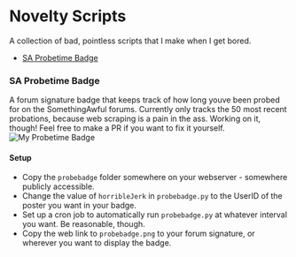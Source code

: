 # Novelty Scripts
A collection of bad, pointless scripts that I make when I get bored.

- [SA Probetime Badge](#sa-probetime-badge)

### SA Probetime Badge
A forum signature badge that keeps track of how long youve been probed for on the SomethingAwful forums. Currently only tracks the 50 most recent probations, because web scraping is a pain in the ass. Working on it, though! Feel free to make a PR if you want to fix it yourself.
![My Probetime Badge](http://baguette.sdf.org/badges/scripts/probebadge.png "My Probetime Badge")

#### Setup
- Copy the `probebadge` folder somewhere on your webserver - somewhere publicly accessible.
- Change the value of  `horribleJerk` in `probebadge.py` to the UserID of the poster you want in your badge.
- Set up a cron job to automatically run `probebadge.py` at whatever interval you want. Be reasonable, though.
- Copy the web link to `probebadge.png` to your forum signature, or wherever you want to display the badge.